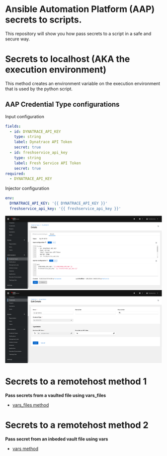 Ansible Automation Platform (AAP) secrets to scripts.
=========

This repository will show you how pass secrets to a script in a safe and secure way.

Secrets to localhost (AKA the execution environment)
=========

This method creates an environment variable on the execution environment that is used by the python script.

AAP Credential Type configurations
------------
Input configuration
```yaml
fields:
  - id: DYNATRACE_API_KEY
    type: string
    label: Dynatrace API Token
    secret: true
  - id: freshservice_api_key
    type: string
    label: Fresh Service API Token
    secret: true
required:
  - DYNATRACE_API_KEY
```
Injector configuration
```yaml
env:
  DYNATRACE_API_KEY: '{{ DYNATRACE_API_KEY }}'
  freshservice_api_key: '{{ freshservice_api_key }}'
```
![alt text](https://github.com/ericcames/aap.secrets-scripts/blob/main/images/customcredentialtype.png "Credential Type")
![alt text](https://github.com/ericcames/aap.secrets-scripts/blob/main/images/customcredential.png "Credential")

Secrets to a remotehost method 1
=========

**Pass secrets from a vaulted file using vars_files**
- [vars_files method]( https://github.com/ericcames/aap.secrets-scripts/blob/main/playbooks/python_secrets_remotehost_method_1.yml "var_files method")

Secrets to a remotehost method 2
=========

**Pass secret from an inbeded vault file using vars**
- [vars method]( https://github.com/ericcames/aap.secrets-scripts/blob/main/playbooks/python_secrets_remotehost_method_2.yml "vars method")